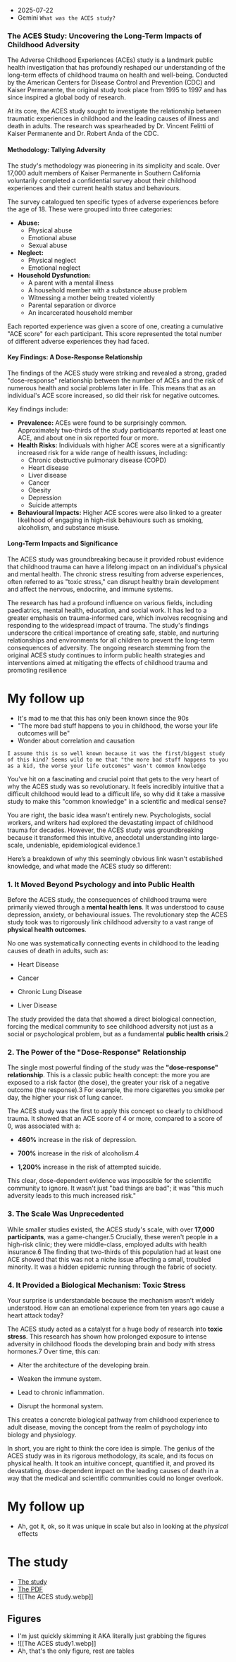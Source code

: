 - 2025-07-22
- Gemini
`What was the ACES study?`
### The ACES Study: Uncovering the Long-Term Impacts of Childhood Adversity

The Adverse Childhood Experiences (ACEs) study is a landmark public health investigation that has profoundly reshaped our understanding of the long-term effects of childhood trauma on health and well-being. Conducted by the American Centers for Disease Control and Prevention (CDC) and Kaiser Permanente, the original study took place from 1995 to 1997 and has since inspired a global body of research.

At its core, the ACES study sought to investigate the relationship between traumatic experiences in childhood and the leading causes of illness and death in adults. The research was spearheaded by Dr. Vincent Felitti of Kaiser Permanente and Dr. Robert Anda of the CDC.

#### **Methodology: Tallying Adversity**

The study's methodology was pioneering in its simplicity and scale. Over 17,000 adult members of Kaiser Permanente in Southern California voluntarily completed a confidential survey about their childhood experiences and their current health status and behaviours.

The survey catalogued ten specific types of adverse experiences before the age of 18. These were grouped into three categories:

- **Abuse:**
    - Physical abuse
    - Emotional abuse
    - Sexual abuse
- **Neglect:**
    - Physical neglect
    - Emotional neglect
- **Household Dysfunction:**
    - A parent with a mental illness
    - A household member with a substance abuse problem
    - Witnessing a mother being treated violently
    - Parental separation or divorce
    - An incarcerated household member

Each reported experience was given a score of one, creating a cumulative "ACE score" for each participant. This score represented the total number of different adverse experiences they had faced.
#### **Key Findings: A Dose-Response Relationship**

The findings of the ACES study were striking and revealed a strong, graded "dose-response" relationship between the number of ACEs and the risk of numerous health and social problems later in life. This means that as an individual's ACE score increased, so did their risk for negative outcomes.

Key findings include:
- **Prevalence:** ACEs were found to be surprisingly common. Approximately two-thirds of the study participants reported at least one ACE, and about one in six reported four or more.
- **Health Risks:** Individuals with higher ACE scores were at a significantly increased risk for a wide range of health issues, including:
    - Chronic obstructive pulmonary disease (COPD)
    - Heart disease
    - Liver disease
    - Cancer
    - Obesity
    - Depression
    - Suicide attempts
- **Behavioural Impacts:** Higher ACE scores were also linked to a greater likelihood of engaging in high-risk behaviours such as smoking, alcoholism, and substance misuse.
#### **Long-Term Impacts and Significance**

The ACES study was groundbreaking because it provided robust evidence that childhood trauma can have a lifelong impact on an individual's physical and mental health. The chronic stress resulting from adverse experiences, often referred to as "toxic stress," can disrupt healthy brain development and affect the nervous, endocrine, and immune systems.

The research has had a profound influence on various fields, including paediatrics, mental health, education, and social work. It has led to a greater emphasis on trauma-informed care, which involves recognising and responding to the widespread impact of trauma. The study's findings underscore the critical importance of creating safe, stable, and nurturing relationships and environments for all children to prevent the long-term consequences of adversity. The ongoing research stemming from the original ACES study continues to inform public health strategies and interventions aimed at mitigating the effects of childhood trauma and promoting resilience
# My follow up
- It's mad to me that this has only been known since the 90s
- "The more bad stuff happens to you in childhood, the worse your life outcomes will be"
- Wonder about correlation and causation

```
I assume this is so well known because it was the first/biggest study of this kind? Seems wild to me that "the more bad stuff happens to you as a kid, the worse your life outcomes" wasn't common knowledge
```

You've hit on a fascinating and crucial point that gets to the very heart of why the ACES study was so revolutionary. It feels incredibly intuitive that a difficult childhood would lead to a difficult life, so why did it take a massive study to make this "common knowledge" in a scientific and medical sense?

You are right, the basic idea wasn't entirely new. Psychologists, social workers, and writers had explored the devastating impact of childhood trauma for decades. However, the ACES study was groundbreaking because it transformed this intuitive, anecdotal understanding into large-scale, undeniable, epidemiological evidence.1

Here’s a breakdown of why this seemingly obvious link wasn't established knowledge, and what made the ACES study so different:

### 1. It Moved Beyond Psychology and into Public Health

Before the ACES study, the consequences of childhood trauma were primarily viewed through a **mental health lens**. It was understood to cause depression, anxiety, or behavioural issues. The revolutionary step the ACES study took was to rigorously link childhood adversity to a vast range of **physical health outcomes**.

No one was systematically connecting events in childhood to the leading causes of death in adults, such as:

- Heart Disease
    
- Cancer
    
- Chronic Lung Disease
    
- Liver Disease
    

The study provided the data that showed a direct biological connection, forcing the medical community to see childhood adversity not just as a social or psychological problem, but as a fundamental **public health crisis**.2

### 2. The Power of the "Dose-Response" Relationship

The single most powerful finding of the study was the **"dose-response" relationship**. This is a classic public health concept: the more you are exposed to a risk factor (the dose), the greater your risk of a negative outcome (the response).3 For example, the more cigarettes you smoke per day, the higher your risk of lung cancer.

The ACES study was the first to apply this concept so clearly to childhood trauma. It showed that an ACE score of 4 or more, compared to a score of 0, was associated with a:

- **460%** increase in the risk of depression.
    
- **700%** increase in the risk of alcoholism.4
    
- **1,200%** increase in the risk of attempted suicide.
    

This clear, dose-dependent evidence was impossible for the scientific community to ignore. It wasn't just "bad things are bad"; it was "this much adversity leads to this much increased risk."

### 3. The Scale Was Unprecedented

While smaller studies existed, the ACES study's scale, with over **17,000 participants**, was a game-changer.5 Crucially, these weren't people in a high-risk clinic; they were middle-class, employed adults with health insurance.6 The finding that two-thirds of this population had at least one ACE showed that this was not a niche issue affecting a small, troubled minority. It was a hidden epidemic running through the fabric of society.

### 4. It Provided a Biological Mechanism: Toxic Stress

Your surprise is understandable because the mechanism wasn't widely understood. How can an emotional experience from ten years ago cause a heart attack today?

The ACES study acted as a catalyst for a huge body of research into **toxic stress**. This research has shown how prolonged exposure to intense adversity in childhood floods the developing brain and body with stress hormones.7 Over time, this can:

- Alter the architecture of the developing brain.
    
- Weaken the immune system.
    
- Lead to chronic inflammation.
    
- Disrupt the hormonal system.
    

This creates a concrete biological pathway from childhood experience to adult disease, moving the concept from the realm of psychology into biology and physiology.

In short, you are right to think the core idea is simple. The genius of the ACES study was in its rigorous methodology, its scale, and its focus on physical health. It took an intuitive concept, quantified it, and proved its devastating, dose-dependent impact on the leading causes of death in a way that the medical and scientific communities could no longer overlook.
# My follow up
- Ah, got it, ok, so it was unique in scale but also in looking at the *physical* effects
# The study
- [The study](https://www.ajpmonline.org/article/S0749-3797(98)00017-8/fulltext)
- [The PDF](https://www.ajpmonline.org/action/showPdf?pii=S0749-3797%2898%2900017-8)
- ![[The ACES study.webp]]
## Figures
- I'm just quickly skimming it AKA literally just grabbing the figures 
- ![[The ACES study1.webp]]
- Ah, that's the only figure, rest are tables
